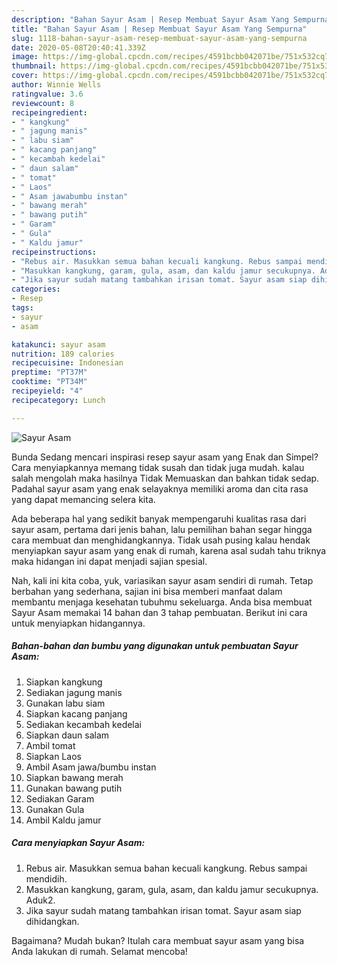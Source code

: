 ```yaml
---
description: "Bahan Sayur Asam | Resep Membuat Sayur Asam Yang Sempurna"
title: "Bahan Sayur Asam | Resep Membuat Sayur Asam Yang Sempurna"
slug: 1118-bahan-sayur-asam-resep-membuat-sayur-asam-yang-sempurna
date: 2020-05-08T20:40:41.339Z
image: https://img-global.cpcdn.com/recipes/4591bcbb042071be/751x532cq70/sayur-asam-foto-resep-utama.jpg
thumbnail: https://img-global.cpcdn.com/recipes/4591bcbb042071be/751x532cq70/sayur-asam-foto-resep-utama.jpg
cover: https://img-global.cpcdn.com/recipes/4591bcbb042071be/751x532cq70/sayur-asam-foto-resep-utama.jpg
author: Winnie Wells
ratingvalue: 3.6
reviewcount: 8
recipeingredient:
- " kangkung"
- " jagung manis"
- " labu siam"
- " kacang panjang"
- " kecambah kedelai"
- " daun salam"
- " tomat"
- " Laos"
- " Asam jawabumbu instan"
- " bawang merah"
- " bawang putih"
- " Garam"
- " Gula"
- " Kaldu jamur"
recipeinstructions:
- "Rebus air. Masukkan semua bahan kecuali kangkung. Rebus sampai mendidih."
- "Masukkan kangkung, garam, gula, asam, dan kaldu jamur secukupnya. Aduk2."
- "Jika sayur sudah matang tambahkan irisan tomat. Sayur asam siap dihidangkan."
categories:
- Resep
tags:
- sayur
- asam

katakunci: sayur asam 
nutrition: 189 calories
recipecuisine: Indonesian
preptime: "PT37M"
cooktime: "PT34M"
recipeyield: "4"
recipecategory: Lunch

---
```



![Sayur Asam](https://img-global.cpcdn.com/recipes/4591bcbb042071be/751x532cq70/sayur-asam-foto-resep-utama.jpg)

Bunda Sedang mencari inspirasi resep sayur asam yang Enak dan Simpel? Cara menyiapkannya memang tidak susah dan tidak juga mudah. kalau salah mengolah maka hasilnya Tidak Memuaskan dan bahkan tidak sedap. Padahal sayur asam yang enak selayaknya memiliki aroma dan cita rasa yang dapat memancing selera kita.



Ada beberapa hal yang sedikit banyak mempengaruhi kualitas rasa dari sayur asam, pertama dari jenis bahan, lalu pemilihan bahan segar hingga cara membuat dan menghidangkannya. Tidak usah pusing kalau hendak menyiapkan sayur asam yang enak di rumah, karena asal sudah tahu triknya maka hidangan ini dapat menjadi sajian spesial.


Nah, kali ini kita coba, yuk, variasikan sayur asam sendiri di rumah. Tetap berbahan yang sederhana, sajian ini bisa memberi manfaat dalam membantu menjaga kesehatan tubuhmu sekeluarga. Anda bisa membuat Sayur Asam memakai 14 bahan dan 3 tahap pembuatan. Berikut ini cara untuk menyiapkan hidangannya.

<!--inarticleads1-->

##### Bahan-bahan dan bumbu yang digunakan untuk pembuatan Sayur Asam:

1. Siapkan  kangkung
1. Sediakan  jagung manis
1. Gunakan  labu siam
1. Siapkan  kacang panjang
1. Sediakan  kecambah kedelai
1. Siapkan  daun salam
1. Ambil  tomat
1. Siapkan  Laos
1. Ambil  Asam jawa/bumbu instan
1. Siapkan  bawang merah
1. Gunakan  bawang putih
1. Sediakan  Garam
1. Gunakan  Gula
1. Ambil  Kaldu jamur




<!--inarticleads2-->

##### Cara menyiapkan Sayur Asam:

1. Rebus air. Masukkan semua bahan kecuali kangkung. Rebus sampai mendidih.
1. Masukkan kangkung, garam, gula, asam, dan kaldu jamur secukupnya. Aduk2.
1. Jika sayur sudah matang tambahkan irisan tomat. Sayur asam siap dihidangkan.




Bagaimana? Mudah bukan? Itulah cara membuat sayur asam yang bisa Anda lakukan di rumah. Selamat mencoba!
